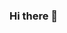 ### Hi there 👋

<!--
**guilhermemartin2008/guilhermemartin2008** is a ✨ _special_ ✨ repository because its `README.md` (this file) appears on your GitHub profile.

Here are some ideas to get you started:

- 🔭 atualmente sou etudante do 1 ano do enino medio
- 🌱  atualmente estou aprendendo  javascript
- 💬 pergunte-me sobre    minha vida
- 📫 How to reach me: 
- 😄 Pronouns: ...
- ⚡ Fun fact: 
-->
